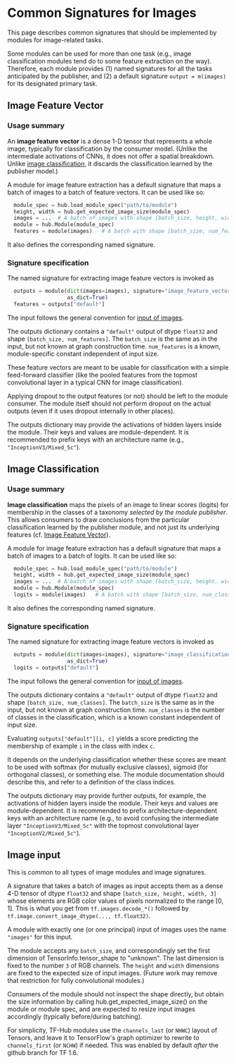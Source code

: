 # Common Signatures for Images

This page describes common signatures that should be implemented by modules
for image-related tasks.

Some modules can be used for more than one task (e.g., image classification
modules tend do to some feature extraction on the way). Therefore, each module
provides (1) named signatures for all the tasks anticipated by the publisher,
and (2) a default signature `output = m(images)` for its designated primary
task.

<a name="feature-vector"></a>
## Image Feature Vector

### Usage summary

An **image feature vector** is a dense 1-D tensor that represents a whole image,
typically for classification by the consumer model. (Unlike the intermediate
activations of CNNs, it does not offer a spatial breakdown. Unlike [image
classification](#classification), it discards the classification learned
by the publisher model.)

A module for image feature extraction has a default signature that maps a batch
of images to a batch of feature vectors. It can be used like so:

```python
  module_spec = hub.load_module_spec("path/to/module")
  height, width = hub.get_expected_image_size(module_spec)
  images = ...  # A batch of images with shape [batch_size, height, width, 3].
  module = hub.Module(module_spec)
  features = module(images)   # A batch with shape [batch_size, num_features].
```

It also defines the corresponding named signature.

### Signature specification

The named signature for extracting image feature vectors is invoked as

```python
  outputs = module(dict(images=images), signature="image_feature_vector",
                   as_dict=True)
  features = outputs["default"]
```

The input follows the general convention for
[input of images](#input).

The outputs dictionary contains a `"default"` output of dtype `float32` and
shape `[batch_size, num_features]`. The `batch_size` is the same as in the
input, but not known at graph construction time. `num_features` is a known,
module-specific constant independent of input size.

These feature vectors are meant to be usable for classification with a simple
feed-forward classifier (like the pooled features from the topmost convolutional
layer in a typical CNN for image classification).

Applying dropout to the output features (or not) should be left to the module
consumer. The module itself should not perform dropout on the actual outputs
(even if it uses dropout internally in other places).

The outputs dictionary may provide the activations of hidden layers inside the
module. Their keys and values are module-dependent. It is recommended to prefix
keys with an architecture name (e.g., `"InceptionV3/Mixed_5c"`).

<a name="classification"></a>
## Image Classification

### Usage summary

**Image classification** maps the pixels of an image to linear scores (logits)
for membership in the classes of a taxonomy _selected by the module publisher_.
This allows consumers to draw conclusions from the particular classification
learned by the publisher module, and not just its underlying features (cf.
[Image Feature Vector](#feature-vector)).

A module for image feature extraction has a default signature that maps a batch
of images to a batch of logits. It can be used like so:

```python
  module_spec = hub.load_module_spec("path/to/module")
  height, width = hub.get_expected_image_size(module_spec)
  images = ...  # A batch of images with shape [batch_size, height, width, 3].
  module = hub.Module(module_spec)
  logits = module(images)   # A batch with shape [batch_size, num_classes].
```

It also defines the corresponding named signature.

### Signature specification

The named signature for extracting image feature vectors is invoked as

```python
  outputs = module(dict(images=images), signature="image_classification",
                   as_dict=True)
  logits = outputs["default"]
```

The input follows the general convention for
[input of images](#input).

The outputs dictionary contains a `"default"` output of dtype `float32` and
shape `[batch_size, num_classes]`. The `batch_size` is the same as in the input,
but not known at graph construction time. `num_classes` is the number of classes
in the classification, which is a known constant independent of input size.

Evaluating `outputs["default"][i, c]` yields a score predicting the membership
of example `i` in the class with index `c`.

It depends on the underlying classification whether these scores are meant to be
used with softmax (for mutually exclusive classes), sigmoid (for orthogonal
classes), or something else. The module documentation should describe this,
and refer to a definition of the class indices.

The outputs dictionary may provide further outputs, for example, the activations
of hidden layers inside the module. Their keys and values are module-dependent.
It is recommended to prefix architecture-dependent keys with an architecture
name (e.g., to avoid confusing the intermediate layer `"InceptionV3/Mixed_5c"`
with the topmost convolutional layer `"InceptionV2/Mixed_5c"`).

<a name="input"></a>
## Image input

This is common to all types of image modules and image signatures.

A signature that takes a batch of images as input accepts them as a dense 4-D
tensor of dtype `float32` and shape `[batch_size, height, width, 3]` whose
elements are RGB color values of pixels normalized to the range [0, 1]. This is
what you get from `tf.images.decode_*()` followed by
`tf.image.convert_image_dtype(..., tf.float32)`.

A module with exactly one (or one principal) input of images uses the name
`"images"` for this input.

The module accepts any `batch_size`, and correspondingly set the first dimension
of TensorInfo.tensor_shape to "unknown". The last dimension is fixed to the
number `3` of RGB channels. The `height` and `width` dimensions are fixed to
the expected size of input images. (Future work may remove that restriction
for fully convolutional modules.)

Consumers of the module should not inspect the shape directly, but obtain
the size information by calling hub.get_expected_image_size()
on the module or module spec, and are expected to resize input images
accordingly (typically before/during batching).

For simplicity, TF-Hub modules use the `channels_last`
(or `NHWC`) layout of Tensors, and leave it to TensorFlow's graph optimizer
to rewrite to `channels_first` (or `NCHW`) if needed. This was enabled by
default *after* the github branch for TF 1.6.
